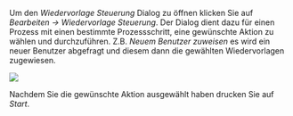Um den *Wiedervorlage Steuerung* Dialog zu öffnen klicken  Sie auf *Bearbeiten → Wiedervorlage Steuerung*. Der Dialog dient dazu für einen Prozess mit einen bestimmte Prozessschritt, eine gewünschte Aktion zu wählen und durchzuführen. Z.B. *Neuem Benutzer zuweisen* es wird ein neuer Benutzer abgefragt und diesem dann die gewählten Wiedervorlagen zugewiesen.

![](http://xpecto.github.io/docs/img/img_1434095945225.png)

Nachdem Sie die gewünschte Aktion ausgewählt haben drucken Sie auf *Start*.
